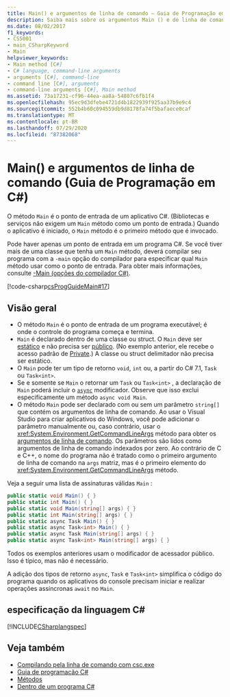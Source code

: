 ```yaml
---
title: Main() e argumentos de linha de comando – Guia de Programação em C#
description: Saiba mais sobre os argumentos Main () e de linha de comando. O método ' Main ' é o ponto de entrada de um programa executável.
ms.date: 08/02/2017
f1_keywords:
- CS5001
- main_CSharpKeyword
- Main
helpviewer_keywords:
- Main method [C#]
- C# language, command-line arguments
- arguments [C#], command-line
- command line [C#], arguments
- command-line arguments [C#], Main method
ms.assetid: 73a17231-cf96-44ea-aa8a-54807c6fb1f4
ms.openlocfilehash: 95ec9d3dfebe4721d4b1822939f925aa37b9e9c4
ms.sourcegitcommit: 552b4b60c094559db9d8178fa74f5bafaece0caf
ms.translationtype: MT
ms.contentlocale: pt-BR
ms.lasthandoff: 07/29/2020
ms.locfileid: "87382068"
---
```

# <a name="main-and-command-line-arguments-c-programming-guide"></a>Main() e argumentos de linha de comando (Guia de Programação em C#)

O método `Main` é o ponto de entrada de um aplicativo C#. (Bibliotecas e serviços não exigem um `Main` método como um ponto de entrada.) Quando o aplicativo é iniciado, o `Main` método é o primeiro método que é invocado.

Pode haver apenas um ponto de entrada em um programa C#. Se você tiver mais de uma classe que tenha um `Main` método, deverá compilar seu programa com a `-main` opção do compilador para especificar qual `Main` método usar como o ponto de entrada. Para obter mais informações, consulte [-Main (opções do compilador C#)](../../language-reference/compiler-options/main-compiler-option.md).

[!code-csharp[csProgGuideMain#17](~/samples/snippets/csharp/VS_Snippets_VBCSharp/csProgGuideMain/CS/Class1.cs#17)]

## <a name="overview"></a>Visão geral

- O método `Main` é o ponto de entrada de um programa executável; é onde o controle do programa começa e termina.
- `Main` é declarado dentro de uma classe ou struct. O `Main` deve ser [estático](../../language-reference/keywords/static.md) e não precisa ser [público](../../language-reference/keywords/public.md). (No exemplo anterior, ele recebe o acesso padrão de [Private](../../language-reference/keywords/private.md).) A classe ou struct delimitador não precisa ser estático.
- O `Main` pode ter um tipo de retorno `void`, `int` ou, a partir do C# 7.1, `Task` ou `Task<int>`.
- Se e somente se `Main` o retornar um `Task` ou `Task<int>` , a declaração de `Main` poderá incluir o [`async`](../../language-reference/keywords/async.md) modificador. Observe que isso exclui especificamente um método `async void Main`.
- O método `Main` pode ser declarado com ou sem um parâmetro `string[]` que contém os argumentos de linha de comando. Ao usar o Visual Studio para criar aplicativos do Windows, você pode adicionar o parâmetro manualmente ou, caso contrário, usar o <xref:System.Environment.GetCommandLineArgs> método para obter os [argumentos de linha de comando](command-line-arguments.md). Os parâmetros são lidos como argumentos de linha de comando indexados por zero. Ao contrário de C e C++, o nome do programa não é tratado como o primeiro argumento de linha de comando na `args` matriz, mas é o primeiro elemento do <xref:System.Environment.GetCommandLineArgs> método.

Veja a seguir uma lista de assinaturas válidas `Main` :

```csharp
public static void Main() { }
public static int Main() { }
public static void Main(string[] args) { }
public static int Main(string[] args) { }
public static async Task Main() { }
public static async Task<int> Main() { }
public static async Task Main(string[] args) { }
public static async Task<int> Main(string[] args) { }
```

Todos os exemplos anteriores usam o modificador de acessador público. Isso é típico, mas não é necessário.

A adição dos tipos de retorno `async`, `Task` e `Task<int>` simplifica o código do programa quando os aplicativos do console precisam iniciar e realizar operações assíncronas `await` no `Main`.

## <a name="c-language-specification"></a>especificação da linguagem C#

[!INCLUDE[CSharplangspec](~/includes/csharplangspec-md.md)]

## <a name="see-also"></a>Veja também

- [Compilando pela linha de comando com csc.exe](../../language-reference/compiler-options/command-line-building-with-csc-exe.md)
- [Guia de programação C#](../index.md)
- [Métodos](../classes-and-structs/methods.md)
- [Dentro de um programa C#](../inside-a-program/index.md)
